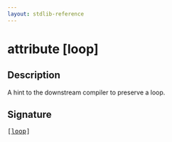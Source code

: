 ```yaml
---
layout: stdlib-reference
---
```


# attribute [loop]

## Description

A hint to the downstream compiler to preserve a loop.


## Signature

<pre>
[<a href=".html">loop</a>]
</pre>


